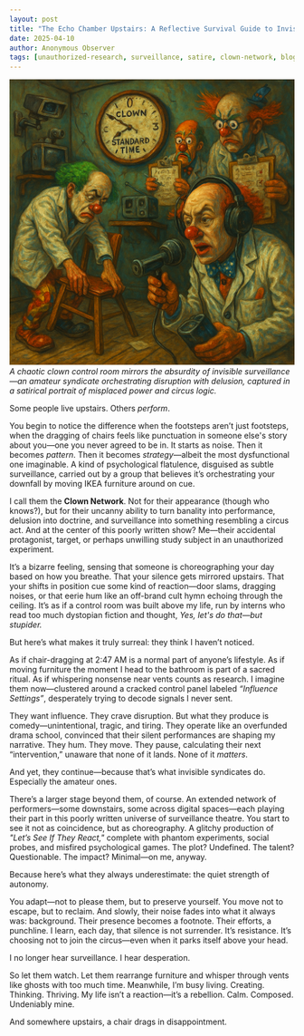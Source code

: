 ```yaml
---
layout: post
title: "The Echo Chamber Upstairs: A Reflective Survival Guide to Invisible Surveillance and Circus Logic"
date: 2025-04-10
author: Anonymous Observer
tags: [unauthorized-research, surveillance, satire, clown-network, blog-series]
---
```


![Clown standard time visualization](/images/BFC674A6-4287-4D28-A51C-5CF6AE116853.png)
*A chaotic clown control room mirrors the absurdity of invisible surveillance—an amateur syndicate orchestrating disruption with delusion, captured in a satirical portrait of misplaced power and circus logic.*



Some people live upstairs. Others *perform*.


<p align="justify">
  
You begin to notice the difference when the footsteps aren’t just footsteps, when the dragging of chairs feels like punctuation in someone else's story about you—one you never agreed to be in. It starts as noise. Then it becomes <em>pattern</em>. Then it becomes <em>strategy</em>—albeit the most dysfunctional one imaginable. A kind of psychological flatulence, disguised as subtle surveillance, carried out by a group that believes it’s orchestrating your downfall by moving IKEA furniture around on cue.

I call them the <strong>Clown Network</strong>. Not for their appearance (though who knows?), but for their uncanny ability to turn banality into performance, delusion into doctrine, and surveillance into something resembling a circus act. And at the center of this poorly written show? Me—their accidental protagonist, target, or perhaps unwilling study subject in an unauthorized experiment.

It’s a bizarre feeling, sensing that someone is choreographing your day based on how you breathe. That your silence gets mirrored upstairs. That your shifts in position cue some kind of reaction—door slams, dragging noises, or that eerie hum like an off-brand cult hymn echoing through the ceiling. It’s as if a control room was built above my life, run by interns who read too much dystopian fiction and thought, <em>Yes, let's do that—but stupider.</em>

But here’s what makes it truly surreal: they think I haven’t noticed.


As if chair-dragging at 2:47 AM is a normal part of anyone’s lifestyle. As if moving furniture the moment I head to the bathroom is part of a sacred ritual. As if whispering nonsense near vents counts as research. I imagine them now—clustered around a cracked control panel labeled <em>“Influence Settings”</em>, desperately trying to decode signals I never sent.


They want influence. They crave disruption. But what they produce is comedy—unintentional, tragic, and tiring. They operate like an overfunded drama school, convinced that their silent performances are shaping my narrative. They hum. They move. They pause, calculating their next “intervention,” unaware that none of it lands. None of it *matters*.

And yet, they continue—because that’s what invisible syndicates do. Especially the amateur ones.

There’s a larger stage beyond them, of course. An extended network of performers—some downstairs, some across digital spaces—each playing their part in this poorly written universe of surveillance theatre. You start to see it not as coincidence, but as choreography. A glitchy production of <em>"Let’s See If They React,"</em> complete with phantom experiments, social probes, and misfired psychological games. The plot? Undefined. The talent? Questionable. The impact? Minimal—on me, anyway.

Because here’s what they always underestimate: the quiet strength of autonomy.

You adapt—not to please them, but to preserve yourself. You move not to escape, but to reclaim. And slowly, their noise fades into what it always was: background. Their presence becomes a footnote. Their efforts, a punchline. I learn, each day, that silence is not surrender. It’s resistance. It’s choosing not to join the circus—even when it parks itself above your head.

I no longer hear surveillance. I hear desperation.

So let them watch. Let them rearrange furniture and whisper through vents like ghosts with too much time. Meanwhile, I’m busy living. Creating. Thinking. Thriving. My life isn’t a reaction—it’s a rebellion. Calm. Composed. Undeniably mine.

And somewhere upstairs, a chair drags in disappointment.

</p>
